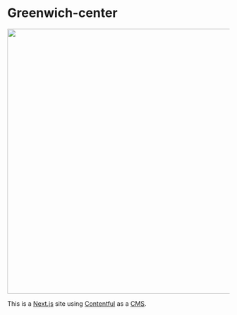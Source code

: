 # Greenwich-center

<img src="https://themes.stackbit.com/images/diy-demo-1024x768.png" width="600">

[]()

This is a [Next.js](https://nextjs.org) site using [Contentful](https://www.contentful.com) as a [CMS](https://en.wikipedia.org/wiki/Content_management_system).